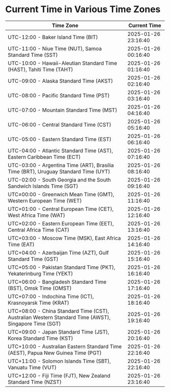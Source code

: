 # Current Time in Various Time Zones

| Time Zone | Current Time |
|-----------|--------------|
| UTC-12:00 - Baker Island Time (BIT) | 2025-01-26 23:16:40 |
| UTC-11:00 - Niue Time (NUT), Samoa Standard Time (SST) | 2025-01-26 00:16:40 |
| UTC-10:00 - Hawaii-Aleutian Standard Time (HAST), Tahiti Time (TAHT) | 2025-01-26 01:16:40 |
| UTC-09:00 - Alaska Standard Time (AKST) | 2025-01-26 02:16:40 |
| UTC-08:00 - Pacific Standard Time (PST) | 2025-01-26 03:16:40 |
| UTC-07:00 - Mountain Standard Time (MST) | 2025-01-26 04:16:40 |
| UTC-06:00 - Central Standard Time (CST) | 2025-01-26 05:16:40 |
| UTC-05:00 - Eastern Standard Time (EST) | 2025-01-26 06:16:40 |
| UTC-04:00 - Atlantic Standard Time (AST), Eastern Caribbean Time (ECT) | 2025-01-26 07:16:40 |
| UTC-03:00 - Argentina Time (ART), Brasília Time (BRT), Uruguay Standard Time (UYT) | 2025-01-26 08:16:40 |
| UTC-02:00 - South Georgia and the South Sandwich Islands Time (SGT) | 2025-01-26 09:16:40 |
| UTC±00:00 - Greenwich Mean Time (GMT), Western European Time (WET) | 2025-01-26 11:16:40 |
| UTC+01:00 - Central European Time (CET), West Africa Time (WAT) | 2025-01-26 12:16:40 |
| UTC+02:00 - Eastern European Time (EET), Central Africa Time (CAT) | 2025-01-26 13:16:40 |
| UTC+03:00 - Moscow Time (MSK), East Africa Time (EAT) | 2025-01-26 14:16:40 |
| UTC+04:00 - Azerbaijan Time (AZT), Gulf Standard Time (GST) | 2025-01-26 15:16:40 |
| UTC+05:00 - Pakistan Standard Time (PKT), Yekaterinburg Time (YEKT) | 2025-01-26 16:16:40 |
| UTC+06:00 - Bangladesh Standard Time (BST), Omsk Time (OMST) | 2025-01-26 17:16:40 |
| UTC+07:00 - Indochina Time (ICT), Krasnoyarsk Time (KRAT) | 2025-01-26 18:16:40 |
| UTC+08:00 - China Standard Time (CST), Australian Western Standard Time (AWST), Singapore Time (SGT) | 2025-01-26 19:16:40 |
| UTC+09:00 - Japan Standard Time (JST), Korea Standard Time (KST) | 2025-01-26 20:16:40 |
| UTC+10:00 - Australian Eastern Standard Time (AEST), Papua New Guinea Time (PGT) | 2025-01-26 22:16:40 |
| UTC+11:00 - Solomon Islands Time (SBT), Vanuatu Time (VUT) | 2025-01-26 22:16:40 |
| UTC+12:00 - Fiji Time (FJT), New Zealand Standard Time (NZST) | 2025-01-26 23:16:40 |
